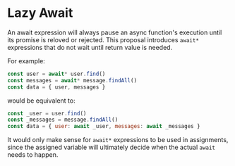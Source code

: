 # Lazy Await
An await expression will always pause an async function's execution until its promise is reloved or rejected. This proposal introduces `await*` expressions that do not wait until return value is needed.

For example:
```javascript
const user = await* user.find()
const messages = await* message.findAll()
const data = { user, messages }
```
would be equivalent to:
```javascript
const _user = user.find()
const _messages = message.findAll()
const data = { user: await _user, messages: await _messages }
```
It would only make sense for `await*` expressions to be used in assignments, since the assigned variable will ultimately decide when the actual `await` needs to happen. 
